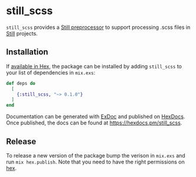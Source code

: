 # still_scss

`still_scss` provides a [Still preprocessor](https://hexdocs.pm/still/preprocessors.html#custom-preprocessors) to support processing .scss files in [Still](https://stillstatic.io/) projects.

## Installation

If [available in Hex](https://hex.pm/docs/publish), the package can be installed
by adding `still_scss` to your list of dependencies in `mix.exs`:

```elixir
def deps do
  [
    {:still_scss, "~> 0.1.0"}
  ]
end
```

Documentation can be generated with [ExDoc](https://github.com/elixir-lang/ex_doc)
and published on [HexDocs](https://hexdocs.pm). Once published, the docs can
be found at <https://hexdocs.pm/still_scss>.

## Release

To release a new version of the package bump the verison in `mix.exs` and run `mix hex.publish`. Note that you need to have the right permissions on [hex](https://hex.pm).
